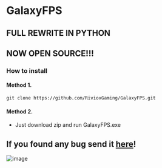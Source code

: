 # GalaxyFPS
## FULL REWRITE IN PYTHON
## NOW OPEN SOURCE!!!

### How to install
#### Method 1.
```
git clone https://github.com/RivioxGaming/GalaxyFPS.git
```
#### Method 2.
- Just download zip and run GalaxyFPS.exe
## If you found any bug send it [here](https://discord.gg/XuhVNtyBYM)!
![image](https://user-images.githubusercontent.com/100956266/234050012-bc458858-3342-4e34-8974-3298c0505c5d.png)
